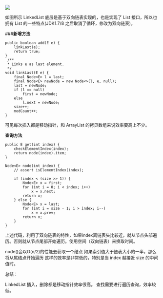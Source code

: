 
![](https://camo.githubusercontent.com/35ce2dedcc9fda30c91f019fe93f717e2834c10d/68747470733a2f2f7773342e73696e61696d672e636e2f6c617267652f303036744b6654636c793166717a623636633030676a333070373035367133382e6a7067)

如图所示 LinkedList 底层是基于双向链表实现的，也是实现了 List 接口，所以也拥有 List 的一些特点(JDK1.7/8 之后取消了循环，修改为双向链表)。

###<b>新增方法</b>

    public boolean add(E e) {
        linkLast(e);
        return true;
    }
     /**
     * Links e as last element.
     */
    void linkLast(E e) {
        final Node<E> l = last;
        final Node<E> newNode = new Node<>(l, e, null);
        last = newNode;
        if (l == null)
            first = newNode;
        else
            l.next = newNode;
        size++;
        modCount++;
    }
可见每次插入都是移动指针，和 ArrayList 的拷贝数组来说效率要高上不少。

<b>查询方法</b>

    public E get(int index) {
        checkElementIndex(index);
        return node(index).item;
    }
    
    Node<E> node(int index) {
        // assert isElementIndex(index);

        if (index < (size >> 1)) {
            Node<E> x = first;
            for (int i = 0; i < index; i++)
                x = x.next;
            return x;
        } else {
            Node<E> x = last;
            for (int i = size - 1; i > index; i--)
                x = x.prev;
            return x;
        }
    }
上述代码，利用了双向链表的特性，如果index离链表头比较近，就从节点头部遍历。否则就从节点尾部开始遍历。使用空间（双向链表）来换取时间。

node()会以O(n/2)的性能去获取一个结点
如果索引值大于链表大小的一半，那么将从尾结点开始遍历
这样的效率是非常低的，特别是当 index 越接近 size 的中间值时。

总结：

LinkedList 插入，删除都是移动指针效率很高。
查找需要进行遍历查询，效率较低。
